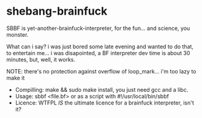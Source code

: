 shebang-brainfuck
=================

SBBF is yet-another-brainfuck-interpreter, for the fun... and science, you monster.

What can i say? i was just bored some late evening and wanted to do that, to entertain me... i was disapointed, a BF interpreter dev time is about 30 minutes, but, well, it works.

NOTE: there's no protection against overflow of loop_mark... i'm too lazy to make it

* Compilling: make && sudo make install, you just need gcc and a libc.
* Usage: sbbf <file.bf> or as a script with #!/usr/local/bin/sbbf
* Licence: WTFPL _IS_ the ultimate licence for a brainfuck interpreter, isn't it?